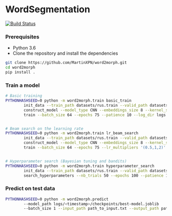 # WordSegmentation

[![Build Status](https://travis-ci.com/MartinXPN/word2morph.svg?branch=master)](https://travis-ci.com/MartinXPN/word2morph)


### Prerequisites
* Python 3.6
* Clone the repository and install the dependencies
```bash
git clone https://github.com/MartinXPN/word2morph.git
cd word2morph
pip install .
```

### Train a model
```bash
# Basic training 
PYTHONHASHSEED=0 python -m word2morph.train basic_train
        init_data --train_path datasets/rus.train --valid_path datasets/rus.valid
        construct_model --model_type CNN --embeddings_size 8 --kernel_sizes '(5,5,5)' --nb_filters '(192,192,192)' --dilations '(1,1,1)' --recurrent_units '(64,128,256)' --use_crf=True --dense_output_units 64 --dropout 0.2
        train --batch_size 64 --epochs 75 --patience 10 --log_dir logs


# Beam search on the learning rate 
PYTHONHASHSEED=0 python -m word2morph.train lr_beam_search
        init_data --train_path datasets/rus.train --valid_path datasets/rus.valid
        construct_model --model_type CNN --embeddings_size 8 --kernel_sizes '(5,5,5)' --nb_filters '(192,192,192)' --dilations '(1,1,1)' --recurrent_units '(64,128,256)' --use_crf=True --dense_output_units 64 --dropout 0.2
        train --batch_size 64 --epochs 75 --lr_multipliers '(0.5,1,2)' --nb_models 3 --log_dir logs


# Hyperparameter search (Bayesian tuning and bandits)
PYTHONHASHSEED=0 python -m word2morph.train hyperparameter_search
        init_data --train_path datasets/rus.train --valid_path datasets/rus.valid
        search_hyperparameters --nb_trials 50 --epochs 100 --patience 10 --log_dir logs
```

### Predict on test data
```bash
PYTHONHASHSEED=0 python -m word2morph.predict
        --model_path logs/<timestamp>/checkpoints/best-model.joblib
        --batch_size 1 --input_path path_to_input.txt --output_path path_to_output.txt
```
